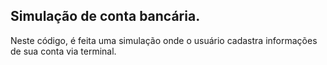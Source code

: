 ## Simulação de conta bancária.

Neste código, é feita uma simulação onde o usuário cadastra informações de sua conta via terminal.


